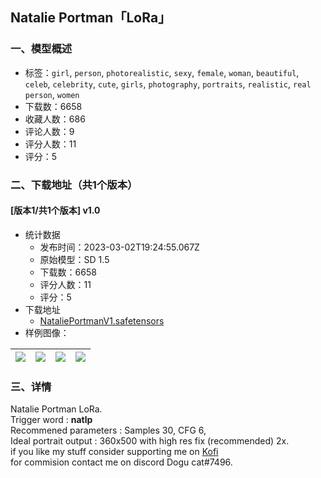 ## Natalie Portman「LoRa」
### 一、模型概述

- 标签：`girl`, `person`, `photorealistic`, `sexy`, `female`, `woman`, `beautiful`, `celeb`, `celebrity`, `cute`, `girls`, `photography`, `portraits`, `realistic`, `real person`, `women`
- 下载数：6658
- 收藏人数：686
- 评论人数：9
- 评分人数：11
- 评分：5

### 二、下载地址（共1个版本）

#### [版本1/共1个版本] v1.0

- 统计数据
  - 发布时间：2023-03-02T19:24:55.067Z
  - 原始模型：SD 1.5
  - 下载数：6658
  - 评分人数：11
  - 评分：5
- 下载地址
  - [NataliePortmanV1.safetensors](https://civitai.com/api/download/models/11178)
- 样例图像：

| <img src="https://image.civitai.com/xG1nkqKTMzGDvpLrqFT7WA/834ea05a-14e7-4e80-a3c3-e74129997e00/width=450/107665.jpeg" /> | <img src="https://image.civitai.com/xG1nkqKTMzGDvpLrqFT7WA/d668b7e3-86d9-4b16-0501-aa87bb37a600/width=450/107652.jpeg" /> | <img src="https://image.civitai.com/xG1nkqKTMzGDvpLrqFT7WA/bcace171-5fde-4af6-d622-ba5ba7725500/width=450/107666.jpeg" /> | <img src="https://image.civitai.com/xG1nkqKTMzGDvpLrqFT7WA/b75dea33-48be-461d-5a10-8a78c37f3500/width=450/107664.jpeg" /> |
| ---- | ---- | ---- | ---- |


### 三、详情
<p>Natalie Portman LoRa.<br />Trigger word : <strong>natlp</strong><br />Recommened parameters : Samples 30, CFG 6,<br />Ideal portrait output : 360x500 with high res fix (recommended) 2x.<br />if you like my stuff consider supporting me on <a rel="ugc" href="https://ko-fi.com/dogucat">Kofi<br /></a>for commision contact me on discord Dogu cat#7496.<a target="_blank" rel="ugc" href="https://civitai.com/user/dogu_cat"><br /></a></p>